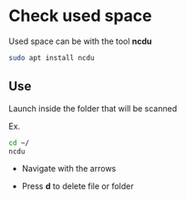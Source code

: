 # Check used space

Used space can be with the tool **ncdu**

```bash
sudo apt install ncdu
```

## Use

Launch inside the folder that will be scanned

Ex.

```bash
cd ~/
ncdu
```

* Navigate with the arrows

* Press **d** to delete file or folder